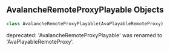## AvalancheRemoteProxyPlayable Objects

```python
class AvalancheRemoteProxyPlayable(AvaPlayableRemoteProxy)
```

deprecated: 'AvalancheRemoteProxyPlayable' was renamed to 'AvaPlayableRemoteProxy'.

<a id="unreal.AvaPlaybackGraph"></a>